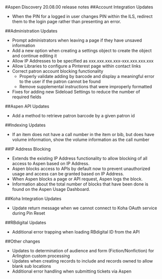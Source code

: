 #Aspen Discovery 20.08.00 release notes
##Account Integration Updates
- When the PIN for a logged in user changes PIN within the ILS, redirect them to the login page rather than presenting an error.

##Administration Updates
- Prompt administrators when leaving a page if they have unsaved information
- Add a new option when creating a settings object to create the object and continue editing it
- Allow IP Addresses to be specified as xxx.xxx.xxx.xxx-xxx.xxx.xxx.xxx 
- Allow Libraries to configure a Pinterest page within contact links
- Correct patron account blocking functionality
  - Properly validate adding by barcode and display a meaningful error to the user if the patron cannot be found
  - Remove supplemental instructions that were improperly formatted
- Fixes for adding new Sideload Settings to reduce the number of required fields 

##Aspen API Updates
- Add a method to retrieve patron barcode by a given patron id

##Indexing Updates
- If an item does not have a call number in the item or bib, but does have volume information, show the volume information as the call number

##IP Address Blocking
- Extends the existing IP Address functionality to allow blocking of all access to Aspen based on IP Address. 
- Aspen blocks access to APIs by default now to prevent unauthorized usage and access can be granted based on IP Address. 
- When Aspen blocks a page or API request, Aspen logs the block.
- Information about the total number of blocks that have been done is found on the Aspen Usage Dashboard.  

##Koha Integration Updates
- Update return message when we cannot connect to Koha OAuth service during Pin Reset

##RBdigital Updates
- Additional error trapping when loading RBdigital ID from the API

##Other changes
- Updates to determination of audience and form (Fiction/Nonfiction) for Arlington custom processing
- Updates when creating records to include and records owned to allow blank sub locations
- Additional error handling when submitting tickets via Aspen